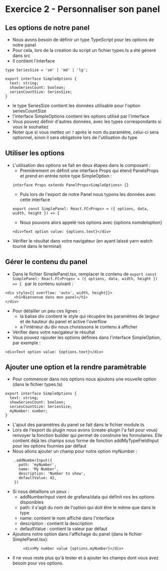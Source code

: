 # Exercice 2 - Personnaliser son panel 


## Les options de notre panel

* Nous avons besoin de définir un type TypeScript pour les options de notre panel
* Pour cela, lors de la creation du script un fichier types.ts a été géneré dans src
* Il contient l'interface 
```
type SeriesSize = 'sm' | 'md' | 'lg';

export interface SimpleOptions {
  text: string;
  showSeriesCount: boolean;
  seriesCountSize: SeriesSize;
}
```
* le type SeriesSize contient les données utilisable pour l'option seriesCountSize
* l'interface SimpleOptions contient les options utilisé par l'interface
* Vous pouvez définir d'autres données, avec les types correspondants si vous le souhaitez
* Noter que si vous mettez un `?` après le nom du paramètre, celui-ci sera optionnel, sinon il sera obligatoire lors de l'utilisation du type


## Utiliser les options

* L'utilisation des options se fait en deux étapes dans le composant :
    * Premièrement on définit une interface Props qui étend PanelsProps et prend en entrée notre type SimpleOption :
    ```
    interface Props extends PanelProps<SimpleOptions> {}
    ```
    * Puis lors de l'export de notre Panel nous typons les données avec cette interface
    ```
    export const SimplePanel: React.FC<Props> = ({ options, data, width, height }) => {
    ```
    * Nous pouvons alors appelé nos options avec {options.nomdeloption}
    ```
    <div>Text option value: {options.text}</div>
    ```
* Vérifier le résultat dans votre navigateur (en ayant laissé yarn watch tourné dans le terminal)

## Gérer le contenu du panel

* Dans le fichier SimplePanel.tsx, remplacer le contenu de `export const SimplePanel: React.FC<Props> = ({ options, data, width, height }) => { ` par le contenu suivant :
```
<div style={{ overflow: 'auto', width, height}}>
    <h1>Bienvenue dans mon panel</h1>
</div>
```
* Pour détailler un peu ces lignes :
    * la balise div contient le style qui récupère les paramètres de largeur et de hauteur du panel et active l'overflow
    * a l'intérieur du div nous choisissons le contenu à afficher
* Vérifier dans votre navigateur le résultat 
* Vous pouvez rajouter les options définies dans l'interface SimpleOption, par exemple :
```
<div>Text option value: {options.text}</div>
```

## Ajouter une option et la rendre paramètrable
* Pour commencer dans nos options nous ajoutons une nouvelle option (dans le fichier types.ts)
```
export interface SimpleOptions {
  text: string;
  showSeriesCount: boolean;
  seriesCountSize: SeriesSize;
  myNumber: number;
}
```
* L'ajout des paramètres du panel se fait dans le fichier module.ts
* Lors de l'export du plugin nous avons (create-plugin l'a fait pour vous) renvoyer la fonction builder qui permet de construire les formulaires. Elle contient déjà les champs sous forme de fonction addMyTypeFieldInput pour les options fournies par défaut
* Nous allons ajouter un champ pour notre option myNumber :
```
    .addNumberInput({
      path: 'myNumber',
      name: 'My Number',
      description: 'Number to show',
      defaultValue: 42,
    })
```
* Si nous détaillons un peux :
    * addNumberInput vient de grafana/data qui définit nos les options disponibles
    * path: il s'agit du nom de l'option qui doit être le même que dans le type
    * name: contient le nom affiché dans l'interface
    * description : contient la description
    * defaultValue : contient la valeur par défaut
* Ajoutons notre option dans l'affichage du panel (dans le fichier SimplePanel.tsx):
```
        <div>My number value {options.myNumber}</div>
```
* Il ne vous reste plus qu'à tester et à ajouter les champs dont vous avez besoin pour vos options.

